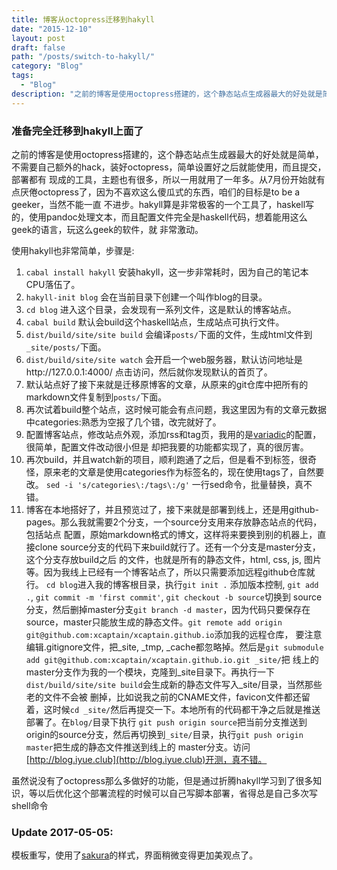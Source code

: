 ```yaml
---
title: 博客从octopress迁移到hakyll
date: "2015-12-10"
layout: post
draft: false
path: "/posts/switch-to-hakyll/"
category: "Blog"
tags:
  - "Blog"
description: "之前的博客是使用octopress搭建的，这个静态站点生成器最大的好处就是简单，不需要自己额外的hack，装好octopress，简单设置好之后就能使用,而且提交，部署都有..."
---
```


### 准备完全迁移到hakyll上面了

之前的博客是使用octopress搭建的，这个静态站点生成器最大的好处就是简单，不需要自己额外的hack，装好octopress，简单设置好之后就能使用，而且提交，部署都有
现成的工具，主题也有很多，所以一用就用了一年多。从7月份开始就有点厌倦octopress了，因为不喜欢这么傻瓜式的东西，咱们的目标是to be a geeker，当然不能一直
不进步。hakyll算是非常极客的一个工具了，haskell写的，使用pandoc处理文本，而且配置文件完全是haskell代码，想着能用这么geek的语言，玩这么geek的软件，就
非常激动。

使用hakyll也非常简单，步骤是:

1. `cabal install hakyll` 安装hakyll，这一步非常耗时，因为自己的笔记本CPU落伍了。
2. `hakyll-init blog` 会在当前目录下创建一个叫作blog的目录。
3. `cd blog` 进入这个目录，会发现有一系列文件，这是默认的博客站点。
4. `cabal build` 默认会build这个haskell站点，生成站点可执行文件。
5. `dist/build/site/site build` 会编译`posts/`下面的文件，生成html文件到`_site/posts/`下面。
6. `dist/build/site/site watch` 会开启一个web服务器，默认访问地址是http://127.0.0.1:4000/ 点击访问，然后就你发现默认的首页了。
7. 默认站点好了接下来就是迁移原博客的文章，从原来的git仓库中把所有的markdown文件复制到`posts/`下面。
8. 再次试着build整个站点，这时候可能会有点问题，我这里因为有的文章元数据中categories:熟悉为空报了几个错，改完就好了。
9. 配置博客站点，修改站点外观，添加rss和tag页，我用的是[variadic](https://github.com/eakron/variadic.me)的配置，很简单，配置文件改动很小但是
却把我要的功能都实现了，真的很厉害。
10. 再次build，并且watch新的项目，顺利跑通了之后，但是看不到标签，很奇怪，原来老的文章是使用categories作为标签名的，现在使用tags了，自然要改。
`sed -i 's/categories\:/tags\:/g'` 一行sed命令，批量替换，真不错。
11. 博客在本地搭好了，并且预览过了，接下来就是部署到线上，还是用github-pages。那么我就需要2个分支，一个source分支用来存放静态站点的代码，包括站点
配置，原始markdown格式的博文，这样将来要换到别的机器上，直接clone source分支的代码下来build就行了。还有一个分支是master分支，这个分支存放build之后
的文件，也就是所有的静态文件，html, css, js, 图片等。因为我线上已经有一个博客站点了，所以只需要添加远程github仓库就行。
`cd blog`进入我的博客根目录，执行`git init .` 添加版本控制, `git add .`, `git commit -m 'first commit'`, `git checkout -b source`切换到
source分支，然后删掉master分支`git branch -d master`，因为代码只要保存在source，master只能放生成的静态文件。`git remote add origin git@github.com:xcaptain/xcaptain.github.io`添加我的远程仓库，
要注意编辑.gitignore文件，把_site, _tmp, _cache都忽略掉。然后是`git submodule add git@github.com:xcaptain/xcaptain.github.io.git _site/`把
线上的master分支作为我的一个模块，克隆到_site目录下。再执行一下`dist/build/site/site build`会生成新的静态文件写入_site/目录，当然那些老的文件不会被
删掉，比如说我之前的CNAME文件，favicon文件都还留着，这时候`cd _site/`然后再提交一下。本地所有的代码都干净之后就是推送部署了。在`blog/`目录下执行
`git push origin source`把当前分支推送到origin的source分支，然后再切换到`_site/`目录，执行`git push origin master`把生成的静态文件推送到线上的
master分支。访问[http://blog.iyue.club](http://blog.iyue.club)开测，真不错。

虽然说没有了octopress那么多做好的功能，但是通过折腾hakyll学习到了很多知识，等以后优化这个部署流程的时候可以自己写脚本部署，省得总是自己多次写shell命令

### Update 2017-05-05:

模板重写，使用了[sakura](https://github.com/oxalorg/sakura)的样式，界面稍微变得更加美观点了。
